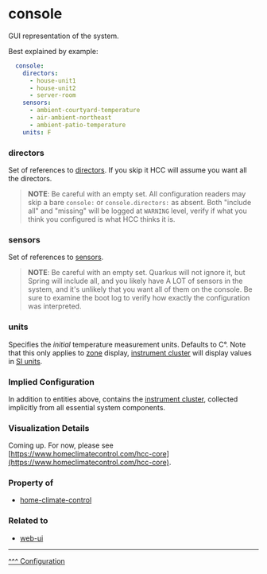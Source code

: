 console
==

GUI representation of the system.

Best explained by example:

```yaml
  console:
    directors:
      - house-unit1
      - house-unit2
      - server-room
    sensors:
      - ambient-courtyard-temperature
      - air-ambient-northeast
      - ambient-patio-temperature
    units: F
```

### directors
Set of references to [directors](./directors.md). If you skip it HCC will assume you want all the directors.

> **NOTE**: Be careful with an empty set. All configuration readers may skip a bare `console:` or `console.directors:` as absent.
> Both "include all" and "missing" will be logged at `WARNING` level, verify if what you think you configured is what HCC thinks it is.

### sensors
Set of references to [sensors](./sensors-and-switches.md).

> **NOTE**: Be careful with an empty set. Quarkus will not ignore it, but Spring will include all, and you likely have A LOT of sensors in the system, and it's unlikely that you want all of them on the console.
> Be sure to examine the boot log to verify how exactly the configuration was interpreted.

### units

Specifies the _initial_ temperature measurement units. Defaults to C&deg;. Note that this only applies to [zone](./zones.md) display, [instrument cluster](../instrument-cluster/index.md) will display values in [SI units](https://en.wikipedia.org/wiki/International_System_of_Units).

### Implied Configuration

In addition to entities above, contains the [instrument cluster](../instrument-cluster/index.md), collected implicitly from all essential system components.

### Visualization Details

Coming up. For now, please see [https://www.homeclimatecontrol.com/hcc-core](https://www.homeclimatecontrol.com/hcc-core).

### Property of
* [home-climate-control](./home-climate-control.md)

### Related to
* [web-ui](./web-ui.md)

---
[^^^ Configuration](./index.md)
